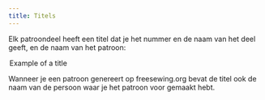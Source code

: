```yaml
---
title: Titels
---
```


Elk patroondeel heeft een titel dat je het nummer en de naam van het deel geeft, en de naam van het patroon:

<Legend part="title">

Example of a title

</Legend>

<Note>

Wanneer je een patroon genereert op freesewing.org bevat de titel ook de naam van de persoon waar je het patroon voor gemaakt hebt.

</Note>
